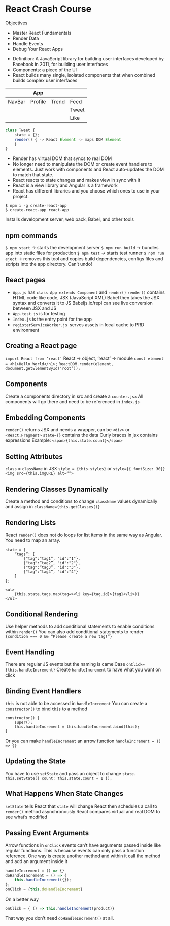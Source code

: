 # React Crash Course

Objectives
- Master React Fundamentals
- Render Data
- Handle Events
- Debug Your React Apps

* Definition: A JavaScript library for building user interfaces developed by Facebook in 2011, for building user interfaces
* Components: a piece of the UI
* React builds many single, isolated components that when combined builds complex user interfaces

|        | App     |       |      |
| ------ | ------- | ----- | ---- |
| NavBar | Profile | Trend | Feed |
|        |         |       |  Tweet    |
|        |         |       |    Like  |

``` javascript
class Tweet {
	state = {};
	render() { -> React Element -> maps DOM Element
	}
}
```

* Render has virtual DOM that syncs to real DOM
* No longer need to manipulate the DOM or create event handlers to elements. Just work with components and React auto-updates the DOM to match that state.
* React reacts to state changes and makes view in sync with it
* React is a view library and Angular is a framework
* React has different libraries and you choose which ones to use in your project.

``` 
$ npm i -g create-react-app
$ create-react-app react-app
```
Installs development server, web pack, Babel, and other tools

## npm commands

`$ npm start` -> starts the development server
`$ npm run build` -> bundles app into static files for production
`$ npm test` -> starts test runner
`$ npm run eject` -> removes this tool and copies build dependencies, configs files and scripts into the app directory. Can’t undo!

## React pages

* `App.js` has `class App extends Component` and `render()`
 `render()` contains HTML code like code, JSX (JavaScript XML)
Babel then takes the JSX syntax and converts it to JS
Babeljs.io/repl can see live conversion between JSX and JS
* `App.test.js` is for testing
* `Index.js` is the entry point for the app
* `registerServiceWorker.js `serves assets in local cache to PRD environment

## Creating a React page

`import React from ‘react’` React -> object, ‘react’ -> module
`const element = <h1>Hello World</h1>;`
`ReactDOM.render(element, document.getElementById(‘root’));`

## Components

Create a components directory in src and create a `counter.jsx`
All components will go there and need to be referenced in `index.js`

## Embedding Components

`render()` returns JSX and needs a wrapper, can be `<div>` or `<React.Fragment>`
`state={}` contains the data
Curly braces in jsx contains expressions
Example:
`<span>{this.state.count}</span>`

## Setting Attributes

`class` = `className`  in JSX
`style = {this.styles}`  or  `style={{ fontSize: 30}}`
`<img src={this.imgURL} alt=“”>`

## Rendering Classes Dynamically

Create a method and conditions to change `className` values dynamically and assign in `className={this.getClasses()}`

## Rendering Lists

React `render()` does not do loops for list items in the same way as Angular. You need to map an array.
```
state = {
	“tags”: [
		{"tag":“tag1”, "id":"1"},
		{"tag":“tag2”, "id":"2"},
		{"tag":“tag3”, "id":"3"},
		{"tag":“tag4”, "id":"4"}
	]
};
```

```
<ul>
	{this.state.tags.map(tag=><li key={tag.id}>{tag}</li>)}
</ul>
```

## Conditional Rendering

Use helper methods to add conditional statements to enable conditions within `render()`
You can also add conditional statements to render
`{condition === 0 && “Please create a new tag!”}`

## Event Handling

There are regular JS events but the naming is camelCase
`onClick={this.handleIncrement}`
Create `handleIncrement` to have what you want on click

## Binding Event Handlers

`this` is not able to be accessed in `handleIncrement` You can create a `constructor()` to bind `this` to a method
```
constructor() {
	super();
	this.handleIncrement = this.handleIncrement.bind(this);
}
```
 Or you can make `handleIncrement` an arrow function
`handleIncrement = () => {}`

## Updating the State

You have to use `setState` and pass an object to change `state`.
`this.setState({ count: this.state.count + 1 });`

## What Happens When State Changes

`setState` tells React that `state` will change
React then schedules a call to `render()` method asynchronously
React compares virtual and real DOM to see what’s modified

## Passing Event Arguments

Arrow functions in `onClick` events can’t have arguments passed inside like regular functions. This is because events can only pass a function reference. One way is create another method and within it call the method and add an argument inside it

``` javascript
handleIncrement = () => {}
doHandleIncrement = () => {
	this.handleIncrement({});
};
onClick = {this.doHandleIncrement}
```

On a better way

``` javascript
onClick = { () => this.handleIncrement(product)}
```

That way you don’t need `doHandleIncrement()` at all.
